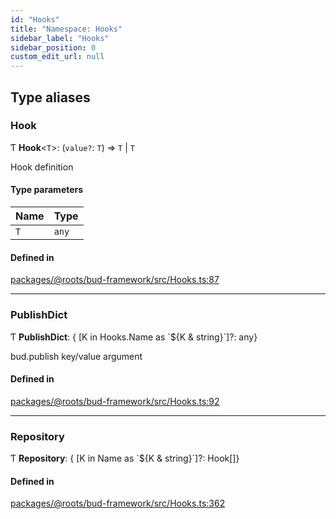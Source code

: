 ```yaml
---
id: "Hooks"
title: "Namespace: Hooks"
sidebar_label: "Hooks"
sidebar_position: 0
custom_edit_url: null
---
```


## Type aliases

### Hook

Ƭ **Hook**<`T`\>: (`value?`: `T`) => `T` \| `T`

Hook definition

#### Type parameters

| Name | Type |
| :------ | :------ |
| `T` | `any` |

#### Defined in

[packages/@roots/bud-framework/src/Hooks.ts:87](https://github.com/roots/bud/blob/add6758eb/packages/@roots/bud-framework/src/Hooks.ts#L87)

___

### PublishDict

Ƭ **PublishDict**: { [K in Hooks.Name as \`${K & string}\`]?: any}

bud.publish key/value argument

#### Defined in

[packages/@roots/bud-framework/src/Hooks.ts:92](https://github.com/roots/bud/blob/add6758eb/packages/@roots/bud-framework/src/Hooks.ts#L92)

___

### Repository

Ƭ **Repository**: { [K in Name as \`${K & string}\`]?: Hook[]}

#### Defined in

[packages/@roots/bud-framework/src/Hooks.ts:362](https://github.com/roots/bud/blob/add6758eb/packages/@roots/bud-framework/src/Hooks.ts#L362)
